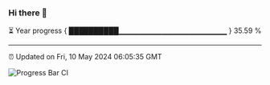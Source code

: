 ### Hi there 👋

⏳ Year progress { ██████████▁▁▁▁▁▁▁▁▁▁▁▁▁▁▁▁▁▁▁▁ } 35.59 %

---

⏰ Updated on Fri, 10 May 2024 06:05:35 GMT

![Progress Bar CI](https://github.com/liununu/liununu/workflows/Progress%20Bar%20CI/badge.svg)
